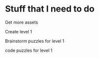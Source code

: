 # Stuff that I need to do

Get more assets

Create level 1

Brainstorm puzzles for level 1

code puzzles for level 1
